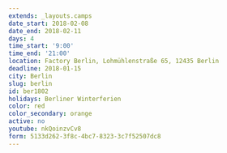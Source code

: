 ```yaml
---
extends: _layouts.camps
date_start: 2018-02-08
date_end: 2018-02-11
days: 4
time_start: '9:00'
time_end: '21:00'
location: Factory Berlin, Lohmühlenstraße 65, 12435 Berlin
deadline: 2018-01-15
city: Berlin
slug: berlin
id: ber1802
holidays: Berliner Winterferien
color: red
color_secondary: orange
active: no
youtube: nkQoinzvCv8
form: 5133d262-3f8c-4bc7-8323-3c7f52507dc8
---
```


